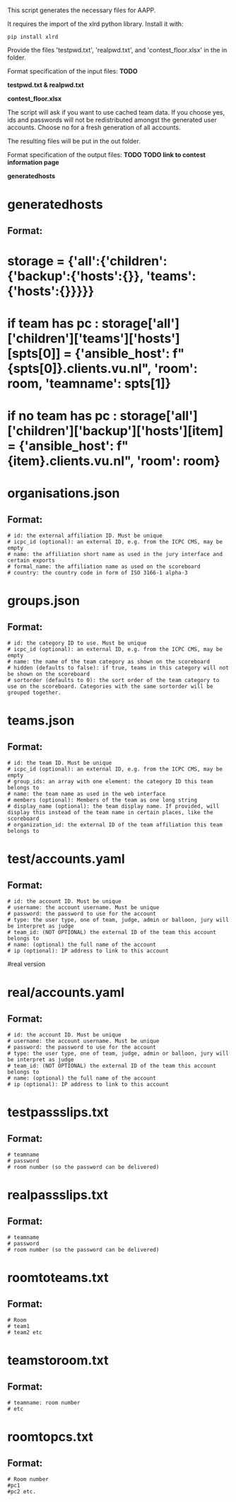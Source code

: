 This script generates the necessary files for AAPP.

It requires the import of the xlrd python library. Install it with:
```
pip install xlrd
```

Provide the files 'testpwd.txt', 'realpwd.txt', and 'contest_floor.xlsx' in the in folder.

Format specification of the input files:  **TODO**

**testpwd.txt & realpwd.txt**

**contest_floor.xlsx**



The script will ask if you want to use cached team data. If you choose yes, ids and passwords will not be redistributed amongst the generated user accounts. Choose no for a fresh generation of all accounts.

The resulting files will be put in the out folder.

Format specification of the output files: **TODO**
**TODO link to contest information page**

**generatedhosts**
# generatedhosts
## Format:
# storage = {'all':{'children':{'backup':{'hosts':{}}, 'teams':{'hosts':{}}}}}
# if team has pc : storage['all']['children']['teams']['hosts'][spts[0]] = {'ansible_host': f"{spts[0]}.clients.vu.nl", 'room': room, 'teamname': spts[1]}
# if no team has pc : storage['all']['children']['backup']['hosts'][item] = {'ansible_host': f"{item}.clients.vu.nl", 'room': room}                

# organisations.json
## Format:
    # id: the external affiliation ID. Must be unique
    # icpc_id (optional): an external ID, e.g. from the ICPC CMS, may be empty
    # name: the affiliation short name as used in the jury interface and certain exports
    # formal_name: the affiliation name as used on the scoreboard
    # country: the country code in form of ISO 3166-1 alpha-3

# groups.json
## Format: 
    # id: the category ID to use. Must be unique
    # icpc_id (optional): an external ID, e.g. from the ICPC CMS, may be empty
    # name: the name of the team category as shown on the scoreboard
    # hidden (defaults to false): if true, teams in this category will not be shown on the scoreboard
    # sortorder (defaults to 0): the sort order of the team category to use on the scoreboard. Categories with the same sortorder will be grouped together.

# teams.json
## Format:
    # id: the team ID. Must be unique
    # icpc_id (optional): an external ID, e.g. from the ICPC CMS, may be empty
    # group_ids: an array with one element: the category ID this team belongs to
    # name: the team name as used in the web interface
    # members (optional): Members of the team as one long string
    # display_name (optional): the team display name. If provided, will display this instead of the team name in certain places, like the scoreboard
    # organization_id: the external ID of the team affiliation this team belongs to

# test/accounts.yaml
## Format:
    # id: the account ID. Must be unique
    # username: the account username. Must be unique
    # password: the password to use for the account
    # type: the user type, one of team, judge, admin or balloon, jury will be interpret as judge
    # team_id: (NOT OPTIONAL) the external ID of the team this account belongs to
    # name: (optional) the full name of the account
    # ip (optional): IP address to link to this account

#real version
# real/accounts.yaml
## Format:
    # id: the account ID. Must be unique
    # username: the account username. Must be unique
    # password: the password to use for the account
    # type: the user type, one of team, judge, admin or balloon, jury will be interpret as judge
    # team_id: (NOT OPTIONAL) the external ID of the team this account belongs to
    # name: (optional) the full name of the account
    # ip (optional): IP address to link to this account
    
# testpassslips.txt
## Format: 
    # teamname
    # password
    # room number (so the password can be delivered)
    
# realpassslips.txt
## Format:
    # teamname
    # password
    # room number (so the password can be delivered)
    
# roomtoteams.txt
## Format:
    # Room
    # team1
    # team2 etc


# teamstoroom.txt
## Format:
    # teamname: room number
    # etc

# roomtopcs.txt
## Format:
    # Room number
    #pc1
    #pc2 etc.
